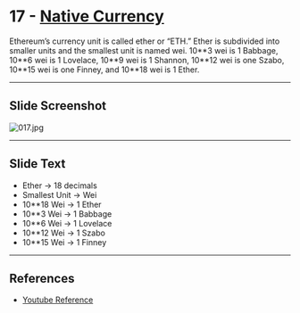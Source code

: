 # 17 - [Native Currency](Native%20Currency.md)

Ethereum’s currency unit is called ether or “ETH.” Ether is subdivided into smaller units and the smallest unit is named wei. 10\*\*3 wei is 1 Babbage, 10\*\*6 wei is 1 Lovelace, 10\*\*9 wei is 1 Shannon, 10\*\*12 wei is one Szabo, 10\*\*15 wei is one Finney, and 10**18 wei is 1 Ether.

___
## Slide Screenshot
![017.jpg](../../images/1.%20Ethereum%20101/017.jpg)
___
## Slide Text
- Ether -> 18 decimals
- Smallest Unit -> Wei 
- 10\*\*18 Wei -> 1 Ether
- 10\*\*3 Wei -> 1 Babbage
- 10\*\*6 Wei -> 1 Lovelace
- 10*\*12 Wei -> 1 Szabo
- 10*\*15 Wei -> 1 Finney
___
## References
- [Youtube Reference](https://youtu.be/44qhIBMGMoM?t=3508)
